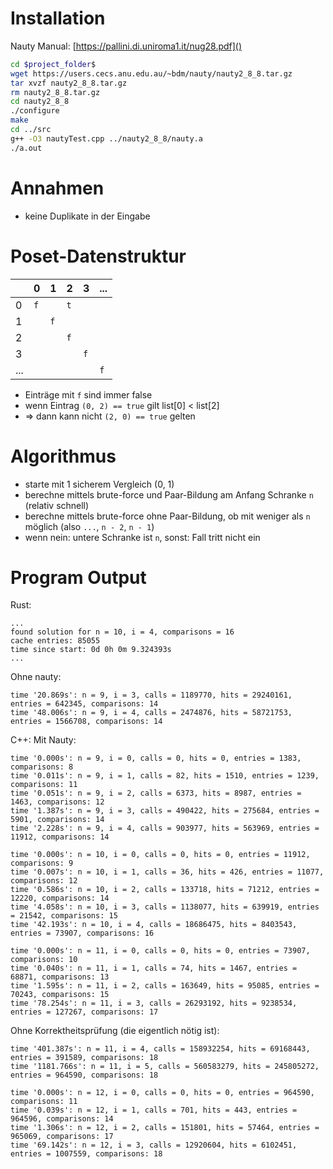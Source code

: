# Installation
Nauty Manual: [https://pallini.di.uniroma1.it/nug28.pdf]()
```sh
cd $project_folder$
wget https://users.cecs.anu.edu.au/~bdm/nauty/nauty2_8_8.tar.gz
tar xvzf nauty2_8_8.tar.gz
rm nauty2_8_8.tar.gz
cd nauty2_8_8
./configure
make
cd ../src
g++ -O3 nautyTest.cpp ../nauty2_8_8/nauty.a
./a.out
```

# Annahmen
- keine Duplikate in der Eingabe

# Poset-Datenstruktur
|     | 0 | 1 | 2 | 3 | ... |
| -   | - | - | - | - |  -  |
| 0   | `f` |   | `t` |   |     |
| 1   |   | `f` |   |   |     |
| 2   |   |   | `f` |   |     |
| 3   |   |   |   | `f` |     |
| ... |   |   |   |   |  `f`  |

- Einträge mit `f` sind immer false
- wenn Eintrag `(0, 2) == true` gilt list[0] < list[2]
- => dann kann nicht `(2, 0) == true` gelten


# Algorithmus
- starte mit 1 sicherem Vergleich (0, 1)
- berechne mittels brute-force und Paar-Bildung am Anfang Schranke `n` (relativ schnell)
- berechne mittels brute-force ohne Paar-Bildung, ob mit weniger als `n` möglich (also `...`, `n - 2`, `n - 1`)
- wenn nein: untere Schranke ist `n`, sonst: Fall tritt nicht ein

# Program Output
Rust:
```
...
found solution for n = 10, i = 4, comparisons = 16
cache entries: 85055
time since start: 0d 0h 0m 9.324393s
...
```

Ohne nauty:
```
time '20.869s': n = 9, i = 3, calls = 1189770, hits = 29240161, entries = 642345, comparisons: 14
time '48.006s': n = 9, i = 4, calls = 2474876, hits = 58721753, entries = 1566708, comparisons: 14
```

C++:
Mit Nauty:
```
time '0.000s': n = 9, i = 0, calls = 0, hits = 0, entries = 1383, comparisons: 8
time '0.011s': n = 9, i = 1, calls = 82, hits = 1510, entries = 1239, comparisons: 11
time '0.051s': n = 9, i = 2, calls = 6373, hits = 8987, entries = 1463, comparisons: 12
time '1.387s': n = 9, i = 3, calls = 490422, hits = 275684, entries = 5901, comparisons: 14
time '2.228s': n = 9, i = 4, calls = 903977, hits = 563969, entries = 11912, comparisons: 14

time '0.000s': n = 10, i = 0, calls = 0, hits = 0, entries = 11912, comparisons: 9
time '0.007s': n = 10, i = 1, calls = 36, hits = 426, entries = 11077, comparisons: 12
time '0.586s': n = 10, i = 2, calls = 133718, hits = 71212, entries = 12220, comparisons: 14
time '4.058s': n = 10, i = 3, calls = 1138077, hits = 639919, entries = 21542, comparisons: 15
time '42.193s': n = 10, i = 4, calls = 18686475, hits = 8403543, entries = 73907, comparisons: 16

time '0.000s': n = 11, i = 0, calls = 0, hits = 0, entries = 73907, comparisons: 10
time '0.040s': n = 11, i = 1, calls = 74, hits = 1467, entries = 68871, comparisons: 13
time '1.595s': n = 11, i = 2, calls = 163649, hits = 95085, entries = 70243, comparisons: 15
time '78.254s': n = 11, i = 3, calls = 26293192, hits = 9238534, entries = 127267, comparisons: 17
```

Ohne Korrektheitsprüfung (die eigentlich nötig ist):
```
time '401.387s': n = 11, i = 4, calls = 158932254, hits = 69168443, entries = 391589, comparisons: 18
time '1181.766s': n = 11, i = 5, calls = 560583279, hits = 245805272, entries = 964590, comparisons: 18

time '0.000s': n = 12, i = 0, calls = 0, hits = 0, entries = 964590, comparisons: 11
time '0.039s': n = 12, i = 1, calls = 701, hits = 443, entries = 964596, comparisons: 14
time '1.306s': n = 12, i = 2, calls = 151801, hits = 57464, entries = 965069, comparisons: 17
time '69.142s': n = 12, i = 3, calls = 12920604, hits = 6102451, entries = 1007559, comparisons: 18
```